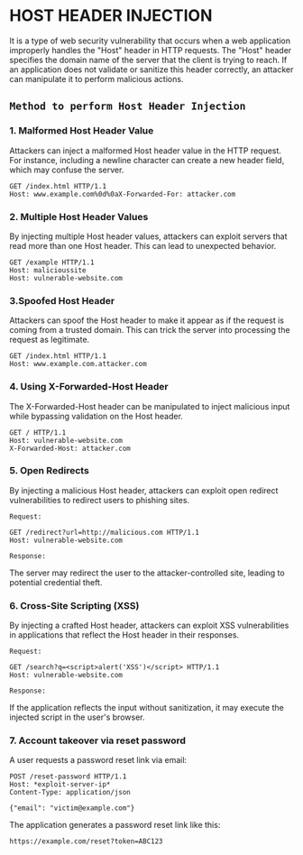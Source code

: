 # HOST HEADER INJECTION

It is a type of web security vulnerability that occurs when a web application improperly handles the "Host" header in HTTP requests. The "Host" header specifies the domain name of the server that the client is trying to reach. If an application does not validate or sanitize this header correctly, an attacker can manipulate it to perform malicious actions.

## `Method to perform Host Header Injection`

### 1. Malformed Host Header Value

Attackers can inject a malformed Host header value in the HTTP request. For instance, including a newline character can create a new header field, which may confuse the server.
```text
GET /index.html HTTP/1.1  
Host: www.example.com%0d%0aX-Forwarded-For: attacker.com  
```
### 2. Multiple Host Header Values
By injecting multiple Host header values, attackers can exploit servers that read more than one Host header. This can lead to unexpected behavior.
```text
GET /example HTTP/1.1  
Host: malicioussite  
Host: vulnerable-website.com  
```
### 3.Spoofed Host Header
Attackers can spoof the Host header to make it appear as if the request is coming from a trusted domain. This can trick the server into processing the request as legitimate.
```text
GET /index.html HTTP/1.1  
Host: www.example.com.attacker.com  
```
### 4. Using X-Forwarded-Host Header
The X-Forwarded-Host header can be manipulated to inject malicious input while bypassing validation on the Host header.
```text
GET / HTTP/1.1  
Host: vulnerable-website.com  
X-Forwarded-Host: attacker.com  
```
### 5. Open Redirects
By injecting a malicious Host header, attackers can exploit open redirect vulnerabilities to redirect users to phishing sites.

`Request:`
```text
GET /redirect?url=http://malicious.com HTTP/1.1  
Host: vulnerable-website.com
``` 
`Response:`

The server may redirect the user to the attacker-controlled site, leading to potential credential theft.

### 6. Cross-Site Scripting (XSS)
By injecting a crafted Host header, attackers can exploit XSS vulnerabilities in applications that reflect the Host header in their responses.

`Request:`
```text
GET /search?q=<script>alert('XSS')</script> HTTP/1.1  
Host: vulnerable-website.com  
```
`Response:`

If the application reflects the input without sanitization, it may execute the injected script in the user's browser.

### 7. Account takeover via reset password

A user requests a password reset link via email:
```text
POST /reset-password HTTP/1.1
Host: *exploit-server-ip*
Content-Type: application/json

{"email": "victim@example.com"}
```
The application generates a password reset link like this:
```text
https://example.com/reset?token=ABC123
```


